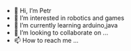 - 👋 Hi, I’m Petr
- 👀 I’m interested in robotics and games
- 🌱 I’m currently learning arduino,java
- 💞️ I’m looking to collaborate on ...
- 📫 How to reach me ...

<!---
klema2003/klema2003 is a ✨ special ✨ repository because its `README.md` (this file) appears on your GitHub profile.
You can click the Preview link to take a look at your changes.
--->
